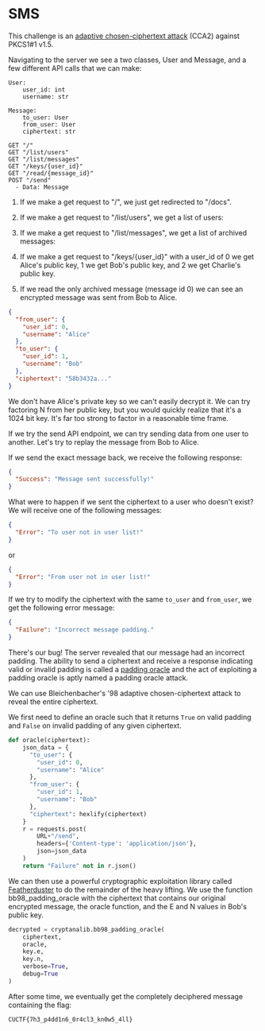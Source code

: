 # SMS

This challenge is an [adaptive chosen-ciphertext attack](https://en.wikipedia.org/wiki/Adaptive_chosen-ciphertext_attack) (CCA2) against PKCS1#1 v1.5. 

Navigating to the server we see a two classes, User and Message, and a few different API calls that we can make:

```
User:
    user_id: int
    username: str

Message:
    to_user: User
    from_user: User
    ciphertext: str

GET "/"
GET "/list/users"
GET "/list/messages"
GET "/keys/{user_id}"
GET "/read/{message_id}"
POST "/send"
  - Data: Message
```

1. If we make a get request to "/", we just get redirected to "/docs".
2. If we make a get request to "/list/users", we get a list of users:

3. If we make a get request to "/list/messages", we get a list of archived messages:

4. If we make a get request to "/keys/{user_id}" with a user_id of 0 we get Alice's public key, 1 we get Bob's public key, and 2 we get Charlie's public key.

5. If we read the only archived message (message id 0) we can see an encrypted message was sent from Bob to Alice.

```JSON
{
  "from_user": {
    "user_id": 0,
    "username": "Alice"
  },
  "to_user": {
    "user_id": 1,
    "username": "Bob"
  },
  "ciphertext": "58b3432a..."
}
```

We don't have Alice's private key so we can't easily decrypt it. We can try factoring N from her public key, but you would quickly realize that it's a 1024 bit key. It's far too strong to factor in a reasonable time frame.

If we try the send API endpoint, we can try sending data from one user to another. Let's try to replay the message from Bob to Alice.

If we send the exact message back, we receive the following response:

```JSON
{
  "Success": "Message sent successfully!"
}
```

What were to happen if we sent the ciphertext to a user who doesn't exist? We will receive one of the following messages:

```JSON
{
  "Error": "To user not in user list!"
}
```

or

```JSON
{
  "Error": "From user not in user list!"
}
```

If we try to modify the ciphertext with the same `to_user` and `from_user`, we get the following error message:

```JSON
{
  "Failure": "Incorrect message padding."
}
```

There's our bug! The server revealed that our message had an incorrect padding. The ability to send a ciphertext and receive a response indicating valid or invalid padding is called a [padding oracle](https://en.wikipedia.org/wiki/Padding_oracle_attack) and the act of exploiting a padding oracle is aptly named a padding oracle attack.

We can use Bleichenbacher's '98 adaptive chosen-ciphertext attack to reveal the entire ciphertext.

We first need to define an oracle such that it returns `True` on valid padding and `False` on invalid padding of any given ciphertext.

```Python
def oracle(ciphertext):
    json_data = {
      "to_user": {
        "user_id": 0,
        "username": "Alice"
      },
      "from_user": {
        "user_id": 1,
        "username": "Bob"
      },
      "ciphertext": hexlify(ciphertext)
    }
    r = requests.post(
        URL+"/send",
        headers={'Content-type': 'application/json'},
        json=json_data
    )
    return "Failure" not in r.json()
```

We can then use a powerful cryptographic exploitation library called [Featherduster](https://github.com/nccgroup/featherduster) to do the remainder of the heavy lifting. We use the function bb98_padding_oracle with the ciphertext that contains our original encrypted message, the oracle function, and the E and N values in Bob's public key.

```Python
decrypted = cryptanalib.bb98_padding_oracle(
    ciphertext,
    oracle,
    key.e,
    key.n,
    verbose=True,
    debug=True
)
```

After some time, we eventually get the completely deciphered message containing the flag:

`CUCTF{7h3_p4dd1n6_0r4cl3_kn0w5_4ll}`
